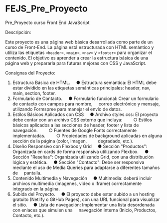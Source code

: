 # FEJS_Pre_Proyecto
Pre_Proyecto curso Front End JavaScript

Descripción:

Este proyecto es una página web básica desarrollada como parte de un curso de Front-End.
La página está estructurada con HTML semántico y utiliza las etiquetas `<header>`,
`<main>`, `<nav>` y `<footer>` para organizar el contenido. El objetivo es aprender a crear la estructura básica de una página web y prepararla para futuras mejoras con CSS y
JavaScript.

Consignas del Proyecto:

1. Estructura Básica de HTML.
    ● Estructura semántica: El HTML debe estar dividido en las etiquetas semánticas principales: header, nav, main, section, footer. 
2. Formulario de Contacto.
    ● Formulario funcional: Crear un formulario de contacto con campos para nombre,
    correo electrónico y mensaje, utilizando Formspree para manejar el envío de datos. 
3. Estilos Básicos Aplicados con CSS
    ● Archivo styles.css: El proyecto debe contar con un archivo CSS externo que incluya:
        ○ Estilos básicos aplicados a las secciones de header, footer y lista de navegación.
        ○ Fuentes de Google Fonts correctamente implementadas.
        ○ Propiedades de background aplicadas en alguna sección de la página (color, imagen,
        degradado, etc.). 
4. Diseño Responsivo con Flexbox y Grid 
    ● Sección "Productos": Organizada en cards de forma responsiva utilizando Flexbox. 
    ● Sección "Reseñas": Organizada utilizando Grid, con una distribución lógica y estética. 
    ● Sección "Contacto": Debe ser responsiva mediante el uso de Media Queries para adaptarse a diferentes tamaños de
    pantalla. 
5. Contenido Multimedia y Navegación
    ● Multimedia: deberá incluir archivos multimedia (imagenes, video o iframe) correctamente integrado en la página. 
6. Subida del Proyecto.
    ● El proyecto debe estar subido a un hosting gratuito (Netlify o GitHub Pages), con una URL funcional para visualizar el sitio. 
    ● Lista de navegación: Implementar una lista desordenada con enlaces que simulen una
    navegación interna (Inicio, Productos, Contacto, etc.).

